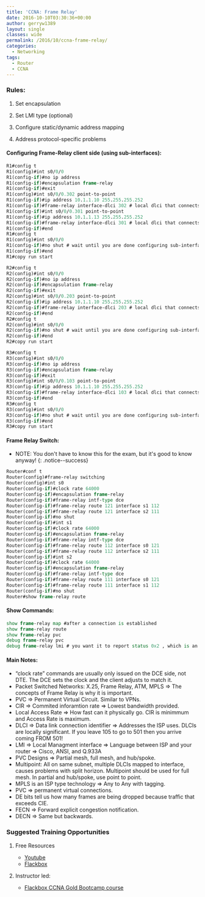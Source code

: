 ```yaml
---
title: 'CCNA: Frame Relay'
date: 2016-10-10T03:30:36+00:00
author: gerryw1389
layout: single
classes: wide
permalink: /2016/10/ccna-frame-relay/
categories:
  - Networking
tags:
  - Router
  - CCNA
---
```

<!--more-->

### Rules:

1. Set encapsulation  

2. Set LMI type (optional)  

3. Configure static/dynamic address mapping  

4. Address protocol-specific problems

#### Configuring Frame-Relay client side (using sub-interfaces):

   ```tcl
   R1#config t
   R1(config)#int s0/0/0
   R1(config-if)#no ip address
   R1(config-if)#encapsulation frame-relay
   R1(config-if)#exit
   R1(config)#int s0/0/0.302 point-to-point
   R1(config-if)#ip address 10.1.1.10 255.255.255.252
   R1(config-if)#frame-relay interface-dlci 302 # local dlci that connects to 203
   R1(config-if)#int s0/0/0.301 point-to-point
   R1(config-if)#ip address 10.1.1.13 255.255.255.252
   R1(config-if)#frame-relay interface-dlci 301 # local dlci that connects to 103
   R1(config-if)#end
   R1#config t
   R1(config)#int s0/0/0
   R1(config-if)#no shut # wait until you are done configuring sub-interfaces before bringing this online
   R1(config-if)#end
   R1#copy run start

   R2#config t
   R2(config)#int s0/0/0
   R2(config-if)#no ip address
   R2(config-if)#encapsulation frame-relay
   R2(config-if)#exit
   R2(config)#int s0/0/0.203 point-to-point
   R2(config-if)#ip address 10.1.1.10 255.255.255.252
   R2(config-if)#frame-relay interface-dlci 203 # local dlci that connects to 302 on R1
   R2(config-if)#end
   R2#config t
   R2(config)#int s0/0/0
   R2(config-if)#no shut # wait until you are done configuring sub-interfaces before bringing this online
   R2(config-if)#end
   R2#copy run start

   R3#config t
   R3(config)#int s0/0/0
   R3(config-if)#no ip address
   R3(config-if)#encapsulation frame-relay
   R3(config-if)#exit
   R3(config)#int s0/0/0.103 point-to-point
   R3(config-if)#ip address 10.1.1.10 255.255.255.252
   R3(config-if)#frame-relay interface-dlci 103 # local dlci that connects to 301 on R1
   R3(config-if)#end
   R3#config t
   R3(config)#int s0/0/0
   R3(config-if)#no shut # wait until you are done configuring sub-interfaces before bringing this online
   R3(config-if)#end
   R3#copy run start
   ```

#### Frame Relay Switch:

   - NOTE: You don't have to know this for the exam, but it's good to know anyway!
   {: .notice--success}

   ```tcl
   Router#conf t
   Router(config)#frame-relay switching
   Router(config)#int s0
   Router(config-if)#clock rate 64000
   Router(config-if)#encapsulation frame-relay
   Router(config-if)#frame-relay intf-type dce
   Router(config-if)#frame-relay route 121 interface s1 112
   Router(config-if)#frame-relay route 121 interface s2 111
   Router(config-if)#no shut
   Router(config-if)#int s1
   Router(config-if)#clock rate 64000
   Router(config-if)#encapsulation frame-relay
   Router(config-if)#frame-relay intf-type dce
   Router(config-if)#frame-relay route 112 interface s0 121
   Router(config-if)#frame-relay route 112 interface s2 111
   Router(config-if)#int s2
   Router(config-if)#clock rate 64000
   Router(config-if)#encapsulation frame-relay
   Router(config-if)#frame-relay intf-type dce
   Router(config-if)#frame-relay route 111 interface s0 121
   Router(config-if)#frame-relay route 111 interface s1 112
   Router(config-if)#no shut
   Router#show frame-relay route
   ```

#### Show Commands:

   ```tcl
   show frame-relay map #after a connection is established
   show frame-relay route
   show frame-relay pvc
   debug frame-relay pvc
   debug frame-relay lmi # you want it to report status 0x2 , which is an active link
   ```

#### Main Notes:

   - &#8220;clock rate&#8221; commands are usually only issued on the DCE side, not DTE. The DCE sets the clock and the client adjusts to match it.  
   - Packet Switched Networks: X.25, Frame Relay, ATM, MPLS => The concepts of Frame Relay is why it is important.  
   - PVC => Permanent Virtual Circuit. Similar to VPNs.  
   - CIR => Commited inforamtion rate => Lowest bandwidth provided.  
   - Local Access Rate => How fast can it physically go. CIR is minimmum and Access Rate is maximum.  
   - DLCI => Data link connection identifier => Addresses the ISP uses. DLCIs are locally significant. If you leave 105 to go to 501 then you arrive coming FROM 501!  
   - LMI => Local Managment interface => Language between ISP and your router => Cisco, ANSI, and Q.933A  
   - PVC Designs => Partial mesh, full mesh, and hub/spoke.  
   - Multipoint: All on same subnet, multiple DLCIs mapped to interface, causes problems with split horizon. Multipoint should be used for full mesh. In partial and hub/spoke, use point to point.  
   - MPLS is an ISP type technology => Any to Any with tagging.  
   - PVC => permanent virtual connections.  
   - DE bits tell us how many frames are being dropped because traffic that exceeds CIE.  
   - FECN => Forward explicit congestion notification.  
   - DECN => Same but backwards.


### Suggested Training Opportunities

1. Free Resources
   - [Youtube](https://www.youtube.com)
   - [Flackbox](https://www.flackbox.com/cisco-ccna-lab-guide)

2. Instructor led:
   - [Flackbox CCNA Gold Bootcamp course](https://www.flackbox.com/cisco-ccna-course)